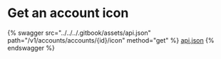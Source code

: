 # Get an account icon

{% swagger src="../../../.gitbook/assets/api.json" path="/v1/accounts/accounts/{id}/icon" method="get" %}
[api.json](../../../.gitbook/assets/api.json)
{% endswagger %}
